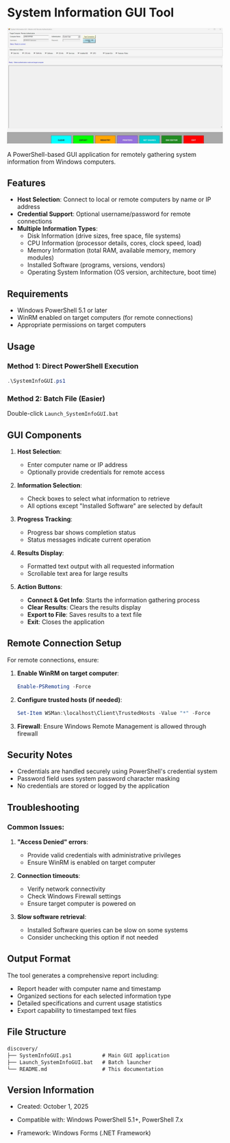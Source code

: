 # System Information GUI Tool

![System Information GUI Screenshot](gui.png)

A PowerShell-based GUI application for remotely gathering system information from Windows computers.

## Features

- **Host Selection**: Connect to local or remote computers by name or IP address
- **Credential Support**: Optional username/password for remote connections
- **Multiple Information Types**:
  - Disk Information (drive sizes, free space, file systems)
  - CPU Information (processor details, cores, clock speed, load)
  - Memory Information (total RAM, available memory, memory modules)
  - Installed Software (programs, versions, vendors)
  - Operating System Information (OS version, architecture, boot time)

## Requirements

- Windows PowerShell 5.1 or later
- WinRM enabled on target computers (for remote connections)
- Appropriate permissions on target computers

## Usage

### Method 1: Direct PowerShell Execution
```powershell
.\SystemInfoGUI.ps1
```

### Method 2: Batch File (Easier)
Double-click `Launch_SystemInfoGUI.bat`

## GUI Components

1. **Host Selection**: 
   - Enter computer name or IP address
   - Optionally provide credentials for remote access

2. **Information Selection**: 
   - Check boxes to select what information to retrieve
   - All options except "Installed Software" are selected by default

3. **Progress Tracking**: 
   - Progress bar shows completion status
   - Status messages indicate current operation

4. **Results Display**: 
   - Formatted text output with all requested information
   - Scrollable text area for large results

5. **Action Buttons**:
   - **Connect & Get Info**: Starts the information gathering process
   - **Clear Results**: Clears the results display
   - **Export to File**: Saves results to a text file
   - **Exit**: Closes the application

## Remote Connection Setup

For remote connections, ensure:

1. **Enable WinRM on target computer**:
   ```powershell
   Enable-PSRemoting -Force
   ```

2. **Configure trusted hosts (if needed)**:
   ```powershell
   Set-Item WSMan:\localhost\Client\TrustedHosts -Value "*" -Force
   ```

3. **Firewall**: Ensure Windows Remote Management is allowed through firewall

## Security Notes

- Credentials are handled securely using PowerShell's credential system
- Password field uses system password character masking
- No credentials are stored or logged by the application

## Troubleshooting

### Common Issues:

1. **"Access Denied" errors**: 
   - Provide valid credentials with administrative privileges
   - Ensure WinRM is enabled on target computer

2. **Connection timeouts**: 
   - Verify network connectivity
   - Check Windows Firewall settings
   - Ensure target computer is powered on

3. **Slow software retrieval**: 
   - Installed Software queries can be slow on some systems
   - Consider unchecking this option if not needed

## Output Format

The tool generates a comprehensive report including:
- Report header with computer name and timestamp
- Organized sections for each selected information type
- Detailed specifications and current usage statistics
- Export capability to timestamped text files

## File Structure

```
discovery/
├── SystemInfoGUI.ps1          # Main GUI application
├── Launch_SystemInfoGUI.bat   # Batch launcher
└── README.md                  # This documentation
```

## Version Information

- Created: October 1, 2025
- Compatible with: Windows PowerShell 5.1+, PowerShell 7.x

- Framework: Windows Forms (.NET Framework)
